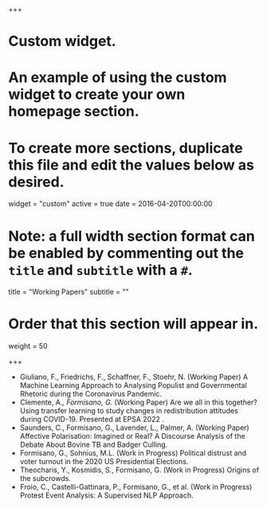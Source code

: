 
+++
# Custom widget.
# An example of using the custom widget to create your own homepage section.
# To create more sections, duplicate this file and edit the values below as desired.
widget = "custom"
active = true
date = 2016-04-20T00:00:00

# Note: a full width section format can be enabled by commenting out the `title` and `subtitle` with a `#`.
title = "Working Papers"
subtitle = ""

# Order that this section will appear in.
weight = 50

+++

- Giuliano, F., Friedrichs, F., Schaffner, F., Stoehr, N. (Working Paper) A Machine Learning Approach to Analysing Populist and Governmental Rhetoric during the Coronavirus Pandemic. <br/>
- Clemente, A.*, Formisano, G.* (Working Paper) Are we all in this together? Using transfer learning to study changes in redistribution attitudes during COVID-19. Presented at EPSA 2022 .
- Saunders, C., Formisano, G., Lavender, L., Palmer, A. (Working Paper) Affective Polarisation: Imagined or Real? A Discourse Analysis of the Debate About Bovine TB and Badger Culling.
- Formisano, G., Sohnius, M.L. (Work in Progress) Political distrust and voter turnout in the 2020 US Presidential Elections.
- Theocharis, Y., Kosmidis, S., Formisano, G. (Work in Progress) Origins of the subcrowds.
- Froio, C., Castelli-Gattinara, P., Formisano, G., et al. (Work in Progress) Protest Event Analysis: A Supervised NLP Approach.
